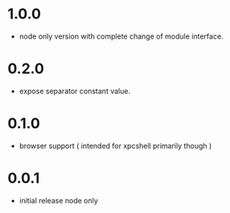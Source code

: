 # 1.0.0
  - node only version with complete change of module interface.

# 0.2.0
  - expose separator constant value.

# 0.1.0
  - browser support ( intended for xpcshell primarily though )

# 0.0.1
  - initial release node only
